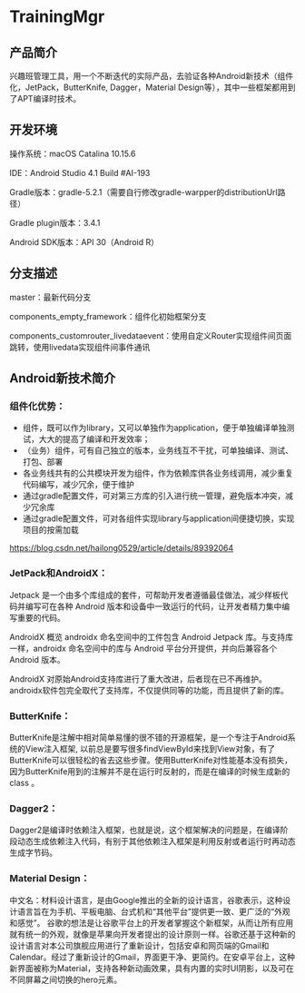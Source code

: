 # TrainingMgr

## 产品简介
兴趣班管理工具，用一个不断迭代的实际产品，去验证各种Android新技术（组件化，JetPack，ButterKnife, Dagger，Material Design等），其中一些框架都用到了APT编译时技术。

## 开发环境
操作系统：macOS Catalina 10.15.6

IDE：Android Studio 4.1 Build #AI-193

Gradle版本：gradle-5.2.1（需要自行修改gradle-warpper的distributionUrl路径）

Gradle plugin版本：3.4.1

Android SDK版本：API 30（Android R）


## 分支描述
master：最新代码分支

components_empty_framework：组件化初始框架分支

components_customrouter_livedataevent：使用自定义Router实现组件间页面跳转，使用livedata实现组件间事件通讯


## Android新技术简介

### 组件化优势：
- 组件，既可以作为library，又可以单独作为application，便于单独编译单独测试，大大的提高了编译和开发效率；
- （业务）组件，可有自己独立的版本，业务线互不干扰，可单独编译、测试、打包、部署
- 各业务线共有的公共模块开发为组件，作为依赖库供各业务线调用，减少重复代码编写，减少冗余，便于维护
- 通过gradle配置文件，可对第三方库的引入进行统一管理，避免版本冲突，减少冗余库
- 通过gradle配置文件，可对各组件实现library与application间便捷切换，实现项目的按需加载

https://blog.csdn.net/hailong0529/article/details/89392064

### JetPack和AndroidX：

Jetpack 是一个由多个库组成的套件，可帮助开发者遵循最佳做法，减少样板代码并编写可在各种 Android 版本和设备中一致运行的代码，让开发者精力集中编写重要的代码。

AndroidX 概览
androidx 命名空间中的工件包含 Android Jetpack 库。与支持库一样，androidx 命名空间中的库与 Android 平台分开提供，并向后兼容各个Android 版本。

AndroidX 对原始Android支持库进行了重大改进，后者现在已不再维护。androidx软件包完全取代了支持库，不仅提供同等的功能，而且提供了新的库。

### ButterKnife：

​ButterKnife是注解中相对简单易懂的很不错的开源框架，是一个专注于Android系统的View注入框架, 以前总是要写很多findViewById来找到View对象，有了ButterKnife可以很轻松的省去这些步骤。使用ButterKnife对性能基本没有损失，因为ButterKnife用到的注解并不是在运行时反射的，而是在编译的时候生成新的class 。

### Dagger2：
Dagger2是编译时依赖注入框架，也就是说，这个框架解决的问题是，在编译阶段动态生成依赖注入代码，有别于其他依赖注入框架是利用反射或者运行时再动态生成字节码。

### Material Design：
中文名：材料设计语言，是由Google推出的全新的设计语言，谷歌表示，这种设计语言旨在为手机、平板电脑、台式机和“其他平台”提供更一致、更广泛的“外观和感觉”。
谷歌的想法是让谷歌平台上的开发者掌握这个新框架，从而让所有应用就有统一的外观，就像是苹果向开发者提出的设计原则一样。谷歌还基于这种新的设计语言对本公司旗舰应用进行了重新设计，包括安卓和网页端的Gmail和Calendar。经过了重新设计的Gmail，界面更干净、更简约。在安卓平台上，这种新界面被称为Material，支持各种新动画效果，具有内置的实时UI阴影，以及可在不同屏幕之间切换的hero元素。